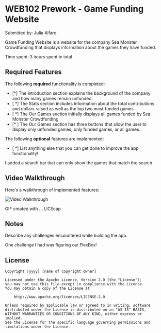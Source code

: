 # WEB102 Prework - Game Funding Website

Submitted by: Julia Alfaro

Game Funding Website is a website for the company Sea Monster Crowdfunding that displays information about the games they have funded.

Time spent: 3 hours spent in total

## Required Features

The following **required** functionality is completed:

- [*] The introduction section explains the background of the company and how many games remain unfunded.
- [ *] The Stats section includes information about the total contributions and dollars raised as well as the top two most funded games.
- [ *] The Our Games section initially displays all games funded by Sea Monster Crowdfunding
- [* ] The Our Games section has three buttons that allow the user to display only unfunded games, only funded games, or all games.

The following **optional** features are implemented:

- [ *] List anything else that you can get done to improve the app functionality!

I added a search bar that can only show the games that match the search

## Video Walkthrough

Here's a walkthrough of implemented features:

<img src='preworktake2.gif' title='Video Walkthrough' width='' alt='Video Walkthrough' />

<!-- Replace this with whatever GIF tool you used! -->

GIF created with ... LICEcap

<!-- Recommended tools:
[Kap](https://getkap.co/) for macOS
[ScreenToGif](https://www.screentogif.com/) for Windows
[peek](https://github.com/phw/peek) for Linux. -->

## Notes

Describe any challenges encountered while building the app.

One challenge I had was figuring out FlexBox!

## License

    Copyright [yyyy] [name of copyright owner]

    Licensed under the Apache License, Version 2.0 (the "License");
    you may not use this file except in compliance with the License.
    You may obtain a copy of the License at

        http://www.apache.org/licenses/LICENSE-2.0

    Unless required by applicable law or agreed to in writing, software
    distributed under the License is distributed on an "AS IS" BASIS,
    WITHOUT WARRANTIES OR CONDITIONS OF ANY KIND, either express or implied.
    See the License for the specific language governing permissions and
    limitations under the License.
